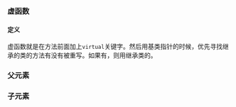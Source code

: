### 虚函数
#### 定义
虚函数就是在方法前面加上`virtual`关键字。然后用基类指针的时候，优先寻找继承的类的方法有没有被重写。如果有，则用继承类的。

### 父元素

### 子元素
